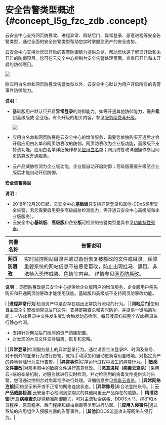 # 安全告警类型概述 {#concept_l5g_fzc_zdb .concept}

云安全中心支持网页防篡改、进程异常、网站后门、异常登录、恶意进程等安全告警类型，通过全面的安全告警类型帮助您实时掌握您资产的安全态势。

云安全中心支持对您已开启的告警防御能力提供总览，帮助您快速了解已开启和未开启的防御项目。您可在云安全中心控制台安全告警处理页面，查看已开启和未开启的防御项目。

![](http://static-aliyun-doc.oss-cn-hangzhou.aliyuncs.com/assets/img/13637/155954103548525_zh-CN.png)

除应用白名单和网页防篡改告警类型以外，云安全中心默认为用户开启所有的告警事件防御能力。

**说明：** 

-   基础版用户默认只开启**异常登录**的防御能力。如需开通其他防御能力，需**升级**到高级版或 企业版。有关升级的相关内容，参见[服务续费与升级](../intl.zh-CN/产品定价/服务续费与升级.md#)。

    ![](http://static-aliyun-doc.oss-cn-hangzhou.aliyuncs.com/assets/img/13637/155954103548526_zh-CN.png)

-   应用白名单和网页防篡是云安全中心的增值服务，需要您单独购买开通后才会开启应用白名单和网页防篡改的防御。网页防篡改为企业版功能，高级版不支持该功能。应用白名单详细操作参见[应用白名单](../intl.zh-CN/用户指南/应用白名单.md#)；网页防篡改详细操作参见网页防篡改[开通服务](../intl.zh-CN/用户指南/网页防篡改/开通服务.md#)。
-   云产品威胁检测为企业版功能，企业版自动开启防御；高级版需要升级至企业版后才能自动开启防御。

**安全告警类型** 

**说明：** 

-   2018年12月20日起，云安全中心**基础版**只支持异常登录和其他-DDoS类型安全告警，若您需要启用更多高级威胁检测能力，需开通云安全中心高级版和企业版服务）。
-   云安全中心**基础版**、**高级版**和**企业版**可检测的告警类型差异参见[功能特性列表](../intl.zh-CN/产品简介/功能特性.md#)。

|告警名称|告警说明|
|----|----|
|**网页防篡改**|实时监控网站目录并通过备份恢复被篡改的文件或目录，保障重要系统的网站信息不被恶意篡改，防止出现挂马、黑链、非法植入恐怖威胁、色情等内容。 详情参见[网页防篡改](intl.zh-CN/用户指南/网页防篡改/概述.md#)。

 **说明：** 网页防篡改是云安全中心提供给企业版用户的增值服务，企业版用户需先购买和开通网页防篡改才能使用该能。基础版和高级版不支持网页防篡改功能。

 |
|**进程异常行为**|检测资产中是否存在超出正常执行流程的行为。|
|**网站后门**|使用自主查杀引擎检测常见后门文件，支持定期查杀和实时防护，并提供一键隔离功能： -   Web目录中文件发生变动会触发动态检测，每日凌晨扫描整个Web目录进行静态检测。
-   支持针对网站后门检测的资产范围配置。
-   对发现的木马文件支持隔离、恢复和忽略。

 |
|**异常登录**|检测服务器上的异常登录行为。通过设置合法登录IP、时间及账号，对于例外的登录行为进行告警。支持手动添加和自动更新常用登陆地，对指定资产的异地登陆行为进行告警。|
|**异常事件**|程序运行过程中发生的异常行为。|
|**敏感文件篡改**|对服务器中的敏感文件进行恶意修改。|
|**恶意进程（病毒云查杀）**|采用云+端的查杀机制，对服务器进行实时检测，并对检测到的病毒文件提供实时告警。您可通过控制台对病毒程序进行处理。详细信息参见[病毒云查杀](intl.zh-CN/用户指南/安全告警处理/病毒云查杀.md#)。|
|**异常网络连接**|网络显示断开或不正常的网络连接状态。|
|**异常账号**|非合法登陆账号。|
|**云产品威胁检测**|云安全中心检测到您购买的其他阿里云产品存在的威胁。|
|**精准防御**|开启**病毒查杀**提供精准防御能力，可对主流勒索病毒、DDOS木马、挖矿和木马程序、恶意程序、后门程序和蠕虫病毒等类型进行防御。|
|**应用入侵事件**|通过系统的应用组件入侵服务器的告警事件。|
|**其他**|DDOS流量攻击等网络入侵行为。|

